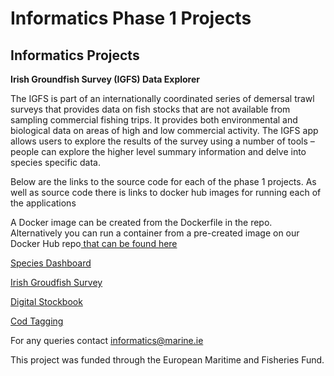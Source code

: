   <h1>Informatics Phase 1 Projects</h1>
  <p><b><h2>Informatics Projects</h2></b></p>
  <p><b>Irish Groundfish Survey (IGFS) Data Explorer</b></p>
  <p>The IGFS is part of an internationally coordinated series of demersal trawl surveys that provides data on fish stocks that are not available from sampling commercial fishing trips.  It provides both environmental and biological data on areas of high and low commercial activity. The IGFS app allows users to explore the results of the survey using a number of tools – people can explore the higher level summary information and delve into species specific data.</p>
  <p>Below are the links to the source code for each of the phase 1 projects.  As well as source code there is links to docker hub images for running each of the applications</p>
  <p>A Docker image can be created from the Dockerfile in the repo.  Alternatively you can run a container from a pre-created image on our Docker Hub repo<a href ="https://cloud.docker.com/u/informaticsmarine/repository/list"> that can be found here</a>  </p>
  <p><a href="https://github.com/IrishMarineInstitute/species-dashboard">Species Dashboard</a></p>
  <p><a href="https://github.com/IrishMarineInstitute/igfs-data-explorer">Irish Groudfish Survey</a></p>
  <p><a href="https://github.com/IrishMarineInstitute/digital-stockbook">Digital Stockbook</a></p>
  <p><a href="https://github.com/IrishMarineInstitute/cod-tagging">Cod Tagging</a></p>
  

For any queries contact <informatics@marine.ie>
 <p>This project was funded through the European Maritime and Fisheries Fund.</p> 

